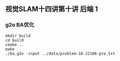 ## 视觉SLAM十四讲第十讲 后端 1

### g2o BA优化

```shell
mkdir build
cd build
cmake ..
make
./ba_g2o -input ../data/problem-16-22106-pre.txt
```